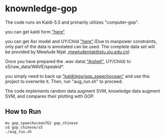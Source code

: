 # knownledge-gop

The code runs on Kaldi-5.5 and primarily utilizes "computer-gop".

you can get kaldi form ["here"](https://github.com/kaldi-asr/kaldi)

you can get Asr model and UY/Child ["here"](https://github.com/youzhenghai/knownledge-gop/releases).(Due to manpower constraints, only part of the data is annotated can be used. The complete data set will be provided by Mewlude Nijat ,mewludenijat@stu.xju.edu.cn)

Once you have prepared the .wav data( ["Aishell"](https://www.openslr.org/33/), UY/Child) to s5/raw_data/WAVE/speakid*. 

you simply need to back up ["kaldi/egs/gop_speechocean"](https://github.com/kaldi-asr/kaldi/tree/master/egs/gop_speechocean76) and use this project to overwrite it. Then, run "aug_run.sh" to proceed.

The code implements random data augment SVM, knowledge data augment SVM, and compares their plotting with GOP.

## How to Run

```
mv gop_speechocean762 gop_chinese
cd gop_chinese/s5
./aug_run.sh
```



